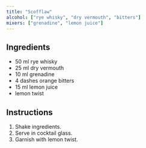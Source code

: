 ```yaml
---
title: "Scofflaw"
alcohol: ["rye whisky", "dry vermouth", "bitters"]
mixers: ["grenadine", "lemon juice"]
---
```


## Ingredients

- 50 ml rye whisky
- 25 ml dry vermouth
- 10 ml grenadine
- 4 dashes orange bitters
- 15 ml lemon juice
- lemon twist

## Instructions

1. Shake ingredients.
2. Serve in cocktail glass.
3. Garnish with lemon twist.

